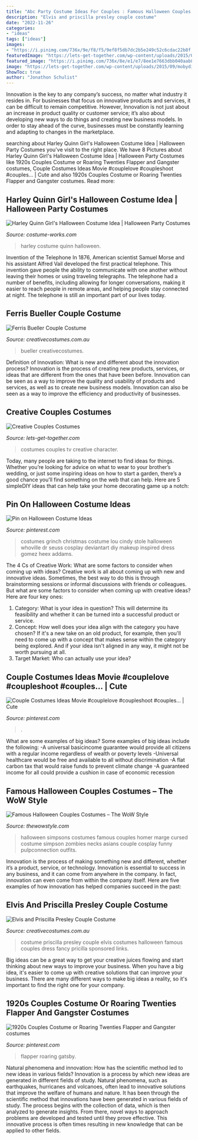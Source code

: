 ```yaml
---
title: "Abc Party Costume Ideas For Couples : Famous Halloween Couples Costumes – The Wow Style"
description: "Elvis and priscilla presley couple costume"
date: "2022-11-26"
categories:
- "ideas"
tags: ["ideas"]
images:
- "https://i.pinimg.com/736x/9e/f8/f5/9ef8f5db7dc2b5e249c52c6cdac22b8f.jpg"
featuredImage: "https://lets-get-together.com/wp-content/uploads/2015/09/mobydick.jpg"
featured_image: "https://i.pinimg.com/736x/8e/e1/e7/8ee1e7663dbb040aab813696e1885f7b--the-grinch-stole-christmas-christmas-.jpg"
image: "https://lets-get-together.com/wp-content/uploads/2015/09/mobydick.jpg"
ShowToc: true
author: "Jonathon Schulist"
---
```



Innovation is the key to any company’s success, no matter what industry it resides in. For businesses that focus on innovative products and services, it can be difficult to remain competitive. However, Innovation is not just about an increase in product quality or customer service; it’s also about developing new ways to do things and creating new business models. In order to stay ahead of the curve, businesses must be constantly learning and adapting to changes in the marketplace.

	

		
searching about Harley Quinn Girl&#039;s Halloween Costume Idea | Halloween Party Costumes you've visit to the right place. We have 8 Pictures about Harley Quinn Girl&#039;s Halloween Costume Idea | Halloween Party Costumes like 1920s Couples Costume or Roaring Twenties Flapper and Gangster costumes, Couple Costumes Ideas Movie #couplelove #coupleshoot #couples… | Cute and also 1920s Couples Costume or Roaring Twenties Flapper and Gangster costumes. Read more:
		
    
## Harley Quinn Girl&#039;s Halloween Costume Idea | Halloween Party Costumes

<img loading=lazy src="https://photos.costume-works.com/full/harley_quinn35.jpg" onerror="this.onerror=null;this.src='https://tse1.mm.bing.net/th?id=OIP.oK-zD6v9og80vccYz35CrQHaMV&amp;pid=15.1';" alt="Harley Quinn Girl&#039;s Halloween Costume Idea | Halloween Party Costumes">

_Source: costume-works.com_

>harley costume quinn halloween. 

	

Invention of the Telephone
In 1876, American scientist Samuel Morse and his assistant Alfred Vail developed the first practical telephone. This invention gave people the ability to communicate with one another without leaving their homes or using traveling telegraphs. The telephone had a number of benefits, including allowing for longer conversations, making it easier to reach people in remote areas, and helping people stay connected at night. The telephone is still an important part of our lives today.

    
## Ferris Bueller Couple Costume

<img loading=lazy src="https://www.creativecostumes.com.au/wp-content/uploads/2018/07/CC_April_18_037-768x1024.jpg" onerror="this.onerror=null;this.src='https://tse3.mm.bing.net/th?id=OIP.DMAm-1rpkAKZgEn5iSZ2SwHaJ4&amp;pid=15.1';" alt="Ferris Bueller Couple Costume">

_Source: creativecostumes.com.au_

>bueller creativecostumes. 

	

Definition of Innovation: What is new and different about the innovation process?
Innovation is the process of creating new products, services, or ideas that are different from the ones that have been before. Innovation can be seen as a way to improve the quality and usability of products and services, as well as to create new business models. Innovation can also be seen as a way to improve the efficiency and productivity of businesses.

    
## Creative Couples Costumes

<img loading=lazy src="https://lets-get-together.com/wp-content/uploads/2015/09/mobydick.jpg" onerror="this.onerror=null;this.src='https://tse3.mm.bing.net/th?id=OIP.TmVvK0GXAiFHovs3yFjYPwHaJb&amp;pid=15.1';" alt="Creative Couples Costumes">

_Source: lets-get-together.com_

>costumes couples tv creative character. 

	

Today, many people are taking to the internet to find ideas for things. Whether you’re looking for advice on what to wear to your brother’s wedding, or just some inspiring ideas on how to start a garden, there’s a good chance you’ll find something on the web that can help. Here are 5 simpleDIY ideas that can help take your home decorating game up a notch: 

    
## Pin On Halloween Costume Ideas

<img loading=lazy src="https://i.pinimg.com/736x/8e/e1/e7/8ee1e7663dbb040aab813696e1885f7b--the-grinch-stole-christmas-christmas-.jpg" onerror="this.onerror=null;this.src='https://tse4.mm.bing.net/th?id=OIP.hEuIWMrYwcbLkH7ebiiNSgHaLH&amp;pid=15.1';" alt="Pin on Halloween Costume Ideas">

_Source: pinterest.com_

>costumes grinch christmas costume lou cindy stole halloween whoville dr seuss cosplay deviantart diy makeup inspired dress gomez heex addams. 

	

The 4 Cs of Creative Work: What are some factors to consider when coming up with ideas?
Creative work is all about coming up with new and innovative ideas. Sometimes, the best way to do this is through brainstorming sessions or informal discussions with friends or colleagues. But what are some factors to consider when coming up with creative ideas? Here are four key ones:
1. Category: What is your idea in question? This will determine its feasibility and whether it can be turned into a successful product or service.
2. Concept: How well does your idea align with the category you have chosen? If it's a new take on an old product, for example, then you'll need to come up with a concept that makes sense within the category being explored. And if your idea isn't aligned in any way, it might not be worth pursuing at all.
3. Target Market: Who can actually use your idea?

    
## Couple Costumes Ideas Movie #couplelove #coupleshoot #couples… | Cute

<img loading=lazy src="https://i.pinimg.com/736x/0d/7a/f4/0d7af41d6e1b73def32cc2216659c561.jpg" onerror="this.onerror=null;this.src='https://tse1.mm.bing.net/th?id=OIP.tmFlQjUKXUsvE5oLzFEC8QHaJ3&amp;pid=15.1';" alt="Couple Costumes Ideas Movie #couplelove #coupleshoot #couples… | Cute">

_Source: pinterest.com_

>. 

	

What are some examples of big ideas?
Some examples of big ideas include the following: 
-A universal basicincome guarantee would provide all citizens with a regular income regardless of wealth or poverty levels 
-Universal healthcare would be free and available to all without discrimination 
-A flat carbon tax that would raise funds to prevent climate change 
-A guaranteed income for all could provide a cushion in case of economic recession

    
## Famous Halloween Couples Costumes – The WoW Style

<img loading=lazy src="http://www.thewowstyle.com/wp-content/uploads/2014/10/Marge-and-Homer-Simpson.jpg" onerror="this.onerror=null;this.src='https://tse3.mm.bing.net/th?id=OIP.xqFzKcX18h1hVEZpGXF18gHaLH&amp;pid=15.1';" alt="Famous Halloween Couples Costumes – The WoW Style">

_Source: thewowstyle.com_

>halloween simpsons costumes famous couples homer marge cursed costume simpson zombies necks asians couple cosplay funny pulpconnection outfits. 

	

Innovation is the process of making something new and different, whether it’s a product, service, or technology. Innovation is essential to success in any business, and it can come from anywhere in the company. In fact, innovation can even come from within the company itself. Here are five examples of how innovation has helped companies succeed in the past:

    
## Elvis And Priscilla Presley Couple Costume

<img loading=lazy src="https://www.creativecostumes.com.au/wp-content/uploads/2017/03/elvis-couple-510x680.jpg" onerror="this.onerror=null;this.src='https://tse1.mm.bing.net/th?id=OIP.xnfa0EzDFF-_2ruhGAC-jAHaJ4&amp;pid=15.1';" alt="Elvis and Priscilla Presley Couple Costume">

_Source: creativecostumes.com.au_

>costume priscilla presley couple elvis costumes halloween famous couples dress fancy pricilla sponsored links. 

	

Big ideas can be a great way to get your creative juices flowing and start thinking about new ways to improve your business. When you have a big idea, it's easier to come up with creative solutions that can improve your business. There are many different ways to make big ideas a reality, so it's important to find the right one for your company.

    
## 1920s Couples Costume Or Roaring Twenties Flapper And Gangster Costumes

<img loading=lazy src="https://i.pinimg.com/736x/9e/f8/f5/9ef8f5db7dc2b5e249c52c6cdac22b8f.jpg" onerror="this.onerror=null;this.src='https://tse4.mm.bing.net/th?id=OIP.seoDCBFZZz2c7BwGw2THJQHaLH&amp;pid=15.1';" alt="1920s Couples Costume or Roaring Twenties Flapper and Gangster costumes">

_Source: pinterest.com_

>flapper roaring gatsby. 

	

Natural phenomena and innovation: How has the scientific method led to new ideas in various fields?
Innovation is a process by which new ideas are generated in different fields of study. Natural phenomena, such as earthquakes, hurricanes and volcanoes, often lead to innovative solutions that improve the welfare of humans and nature. It has been through the scientific method that innovations have been generated in various fields of study. The process begins with the collection of data, which is then analyzed to generate insights. From there, novel ways to approach problems are developed and tested until they prove effective. This innovative process is often times resulting in new knowledge that can be applied to other fields.

